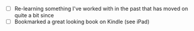 - [ ] Re-learning something I've worked with in the past that has moved on quite a bit since
- [ ] Bookmarked a great looking book on Kindle (see iPad)